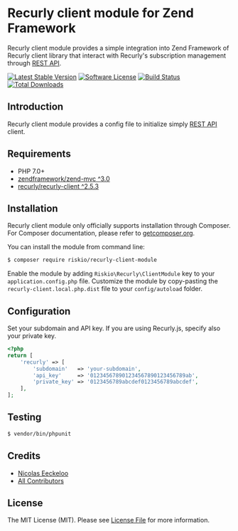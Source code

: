Recurly client module for Zend Framework
========================================

Recurly client module provides a simple integration into Zend Framework of Recurly client library that interact with Recurly's subscription management through [REST API](http://docs.recurly.com/api).

[![Latest Stable Version](http://img.shields.io/packagist/v/riskio/recurly-client-module.svg?style=flat-square)](https://packagist.org/packages/riskio/recurly-client-module)
[![Software License](https://img.shields.io/badge/license-MIT-brightgreen.svg?style=flat-square)](LICENSE)
[![Build Status](https://img.shields.io/travis/RiskioFr/recurly-client-module.svg?style=flat-square)](http://travis-ci.org/RiskioFr/recurly-client-module)
[![Total Downloads](http://img.shields.io/packagist/dt/riskio/recurly-client-module.svg?style=flat-square)](https://packagist.org/packages/riskio/recurly-client-module)

## Introduction

Recurly client module provides a config file to initialize simply [REST API](http://docs.recurly.com/api) client.

## Requirements

* PHP 7.0+
* [zendframework/zend-mvc ^3.0](https://github.com/zendframework/zend-mvc)
* [recurly/recurly-client ^2.5.3](https://github.com/recurly/recurly-client-php)

## Installation

Recurly client module only officially supports installation through Composer. For Composer documentation, please refer to
[getcomposer.org](http://getcomposer.org/).

You can install the module from command line:

```sh
$ composer require riskio/recurly-client-module
```

Enable the module by adding `Riskio\Recurly\ClientModule` key to your `application.config.php` file. Customize the module by copy-pasting
the `recurly-client.local.php.dist` file to your `config/autoload` folder.
    
## Configuration

Set your subdomain and API key. If you are using Recurly.js, specify also your private key.

```php
<?php
return [
    'recurly' => [
        'subdomain'   => 'your-subdomain',
        'api_key'     => '012345678901234567890123456789ab',
        'private_key' => '0123456789abcdef0123456789abcdef',
    ],
];
```

## Testing

``` bash
$ vendor/bin/phpunit
```

## Credits

- [Nicolas Eeckeloo](https://github.com/neeckeloo)
- [All Contributors](https://github.com/RiskioFr/recurly-client-module/contributors)

## License

The MIT License (MIT). Please see [License File](https://github.com/RiskioFr/recurly-client-module/blob/master/LICENSE) for more information.
